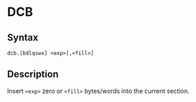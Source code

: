 # DCB

## Syntax
```assembly
dcb.[bdlqswx] <exp>[,<fill>]
```

## Description
Insert `<exp>` zero or `<fill>` bytes/words into the current section.
